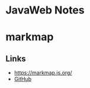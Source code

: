 # JavaWeb Notes
# markmap

## Links

- <https://markmap.js.org/>
- [GitHub](https://github.com/gera2ld/markmap)